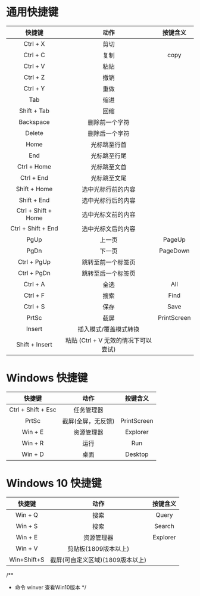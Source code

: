 # 通用快捷键

|    快捷键   |   动作    |    按键含义    |
|:-----------:|:-----------:|:----------:|
| Ctrl + X          | 剪切                 |            |
| Ctrl + C          | 复制                 | copy           |
| Ctrl + V          | 粘贴                             |
| Ctrl + Z          | 撤销                             |
| Ctrl + Y          | 重做                             |
| Tab             | 缩进                                  |
| Shift + Tab       | 回缩                             |
| Backspace       | 删除前一个字符              |
| Delete          | 删除后一个字符                                  |
| Home            | 光标跳至行首                 |
| End             | 光标跳至行尾                                |
| Ctrl  +  Home       | 光标跳至文首                                   |
| Ctrl + End        | 光标跳至文尾                                   |
| Shift + Home      | 选中光标行前的内容                                   |
| Shift + End       | 选中光标行后的内容                                   |
| Ctrl + Shift + Home | 选中光标文前的内容                                   |
| Ctrl + Shift + End  | 选中光标文后的内容                                   |
| PgUp            | 上一页                   |PageUp       |
| PgDn            | 下一页                   |PageDown       |
| Ctrl + PgUp       | 跳转至前一个标签页        |
| Ctrl + PgDn       | 跳转至后一个标签页        |
| Ctrl + A          | 全选                    |All        |
| Ctrl + F          | 搜索                    |Find         |
| Ctrl + S          | 保存                    |Save         |
| PrtSc           | 截屏                    |PrintScreen         |
| Insert          | 插入模式/覆盖模式转换    |
| Shift + Insert    | 粘贴 (Ctrl + V 无效的情况下可以尝试) |

# Windows 快捷键

|    快捷键   |   动作    |    按键含义    |
|:-----------:|:-----------:|:----------:|
| Ctrl + Shift + Esc          | 任务管理器                 |            |
| PrtSc          |   截屏(全屏，无反馈)              |  PrintScreen |          
| Win + E          | 资源管理器                       | Explorer   |
| Win + R          | 运行                             | Run       |
| Win + D          | 桌面                             | Desktop |

# Windows 10 快捷键

|    快捷键   |   动作    |    按键含义    |
|:-----------:|:-----------:|:----------:|
| Win + Q          | 搜索                 |  Query          |
| Win + S          | 搜索              |  Search |          
| Win + E          | 资源管理器        | Explorer   |
| Win + V          | 剪贴板(1809版本以上)        |    |
| Win+Shift+S          | 截屏(可自定义区域)(1809版本以上)        |    |

/**
 * 命令 winver 查看Win10版本
 */
